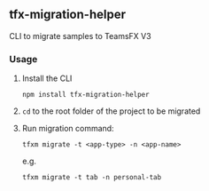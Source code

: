 ## tfx-migration-helper

CLI to migrate samples to TeamsFX V3

### Usage

1. Install the CLI
    ```
    npm install tfx-migration-helper
    ```

1. `cd` to the root folder of the project to be migrated

1. Run migration command:
    ```
    tfxm migrate -t <app-type> -n <app-name>
    ```
    e.g.
    ```
    tfxm migrate -t tab -n personal-tab
    ```